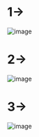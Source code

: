 # 1-> <br>
![image](https://github.com/Aadarsh-Raj/freecodeCamp-js/assets/74525154/078004a6-1a0f-4184-b8ea-9a2a8d762504)
<br>
# 2-> <br>
![image](https://github.com/Aadarsh-Raj/freecodeCamp-js/assets/74525154/a3f04e42-0016-422e-8b6f-22ee4f8f26ec)
<br>
# 3-> <br>
![image](https://github.com/Aadarsh-Raj/freecodeCamp-js/assets/74525154/535a72d5-d8f9-4694-98c9-13b69f93c5a5)

